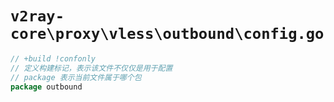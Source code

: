 # `v2ray-core\proxy\vless\outbound\config.go`

```go
// +build !confonly
// 定义构建标记，表示该文件不仅仅是用于配置
// package 表示当前文件属于哪个包
package outbound
```